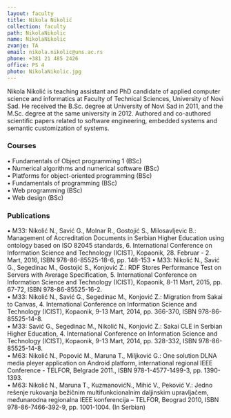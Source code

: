 ```yaml
---
layout: faculty
title: Nikola Nikolić
collection: faculty
path: NikolaNikolic
name: NikolaNikolic
zvanje: TA
email: nikola.nikolic@uns.ac.rs
phone: +381 21 485 2426
office: PS 4
photo: NikolaNikolic.jpg
---
```

Nikola Nikolić is teaching assistant and PhD candidate of applied computer science and informatics at Faculty of Technical Sciences, University of Novi Sad. He received the B.Sc. degree at University of Novi Sad in 2011, and the M.Sc. degree at the same university in 2012. Authored and co-authored scientific papers related to software engineering, embedded systems and semantic customization of systems.

### Courses

•	Fundamentals of Object programming 1 (BSc) <br />
•	Numerical algorithms and numerical software (BSc) <br />
•	Platforms for object-oriented programming (BSc) <br />
•	Fundamentals of programming (BSc) <br />
•	Web programming (BSc) <br />
•	Web design (BSc) <br />

### Publications
•	M33: Nikolić N., Savić G., Molnar R., Gostojić S., Milosavljevic B.: Management of Accreditation Documents in Serbian Higher Education using ontology based on ISO 82045 standards, 6. International Conference on Information Science and Technology (ICIST), Kopaonik, 28. Februar - 2. Mart, 2016, ISBN 978-86-85525-18-6, pp. 148-153
•	M33: Nikolić N., Savić G., Segedinac M., Gostojić S., Konjović Z.: RDF Stores Performance Test on Servers with Average Specification, 5. International Conference on Information Science and Technology (ICIST), Kopaonik, 8-11 Mart, 2015, pp. 67-72, ISBN 978-86-85525-16-2. <br />
•	M33: Nikolić N., Savić G., Segedinac M., Konjović Z.: Migration from Sakai to Canvas, 4. International Conference on Information Science and Technology (ICIST), Kopaonik, 9-13 Mart, 2014, pp. 366-370, ISBN 978-86-85525-14-8. <br />
•	M33: Savić G., Segedinac M., Nikolić N., Konjović Z.: Sakai CLE in Serbian Higher Education, 4. International Conference on Information Science and Technology (ICIST), Kopaonik, 9-13 Mart, 2014, pp. 328-332, ISBN 978-86-85525-14-8. <br />
•	M63: Nikolić N., Popović M., Maruna T., Miljković G.: One solution DLNA media pleyer application on Android platform, international regional IEEE Conference - TELFOR, Belgrade 2011., ISBN 978-1-4577-1499-3, pp. 1390-1393. <br />
•	M63: Nikolić N., Maruna T., KuzmanovićN., Mihić V., Peković V.: Jedno rešenje rukovanja bežičnim multifunkcionalnim daljinskim upravljačem, međunarodna regionalna IEEE konferencija – TELFOR, Beograd 2010, ISBN 978-86-7466-392-9, pp. 1001-1004. (In Serbian) <br />

